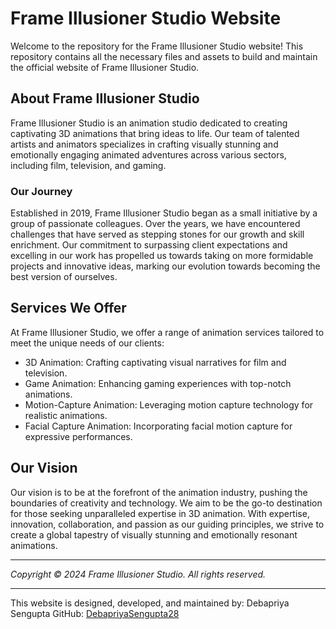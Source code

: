 Frame Illusioner Studio Website
===============================

Welcome to the repository for the Frame Illusioner Studio website! This repository contains all the necessary files and assets to build and maintain the official website of Frame Illusioner Studio.

About Frame Illusioner Studio
-----------------------------

Frame Illusioner Studio is an animation studio dedicated to creating captivating 3D animations that bring ideas to life. Our team of talented artists and animators specializes in crafting visually stunning and emotionally engaging animated adventures across various sectors, including film, television, and gaming.

### Our Journey

Established in 2019, Frame Illusioner Studio began as a small initiative by a group of passionate colleagues. Over the years, we have encountered challenges that have served as stepping stones for our growth and skill enrichment. Our commitment to surpassing client expectations and excelling in our work has propelled us towards taking on more formidable projects and innovative ideas, marking our evolution towards becoming the best version of ourselves.

Services We Offer
-----------------

At Frame Illusioner Studio, we offer a range of animation services tailored to meet the unique needs of our clients:

-   3D Animation: Crafting captivating visual narratives for film and television.
-   Game Animation: Enhancing gaming experiences with top-notch animations.
-   Motion-Capture Animation: Leveraging motion capture technology for realistic animations.
-   Facial Capture Animation: Incorporating facial motion capture for expressive performances.

Our Vision
----------

Our vision is to be at the forefront of the animation industry, pushing the boundaries of creativity and technology. We aim to be the go-to destination for those seeking unparalleled expertise in 3D animation. With expertise, innovation, collaboration, and passion as our guiding principles, we strive to create a global tapestry of visually stunning and emotionally resonant animations.

* * * * *

*Copyright © 2024 Frame Illusioner Studio. All rights reserved.*

* * * * *

This website is designed, developed, and maintained by:
Debapriya Sengupta 
GitHub: [DebapriyaSengupta28](https://github.com/DebapriyaSengupta28)
